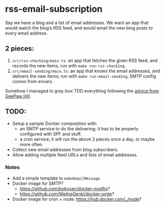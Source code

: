 # rss-email-subscription

Say we have a blog and a list of email addresses. We want an app that would watch the blog’s RSS feed, and would email the new blog posts to every email address.

## 2 pieces:

1. `src/rss-checking/main.ts`: an app that fetches the given RSS feed, and records the new items; run with `make run-rss-checking`.
2. `src/email-sending/main.ts`: an app that knows the email addresses, and delivers the new items; run with `make run-email-sending`; SMTP config comes from envars.

Somehow I managed to gray-box TDD everything following the [advice from GeePaw Hill][0].

[0]: https://www.geepawhill.org/2020/06/12/microtest-tdd-more-definition/

## TODO:

- Setup a sample Docker composition with:
  - an SMTP service to do the delivering; it has to be properly configured with SPF and stuff.
  - a cron service; it will run the above 2 pieces once a day, or maybe more often.
- Collect new email addresses from blog subscribers.
- Allow adding multiple feed URLs and lists of email addresses.

### Notes

- Add a simple template to `makeEmailMessage`.
- Docker image for SMTP?
  - https://github.com/bokysan/docker-postfix?
  - https://github.com/WeAreGenki/docker-smtp?
- Docker image for cron + node: https://hub.docker.com/_/node?
